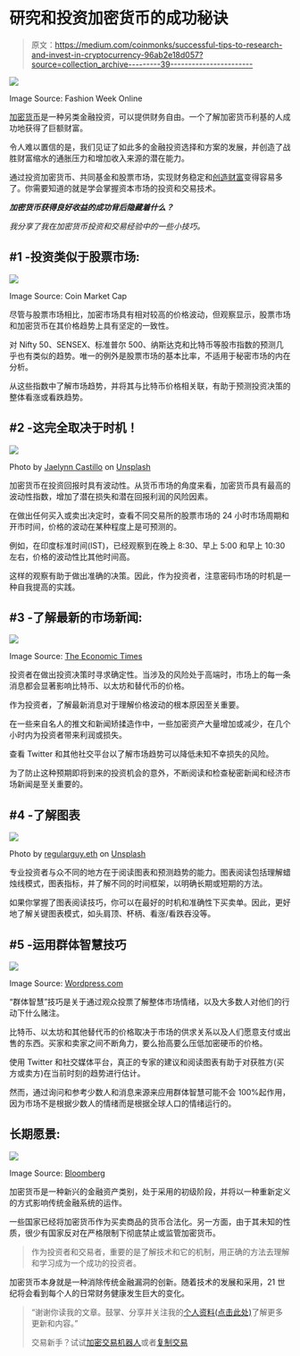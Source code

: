 # 研究和投资加密货币的成功秘诀

> 原文：<https://medium.com/coinmonks/successful-tips-to-research-and-invest-in-cryptocurrency-96ab2e18d057?source=collection_archive---------39----------------------->

![](img/9074e9b42f33ef2a6628e681ff6fc32a.png)

Image Source: Fashion Week Online

[加密货币](/coinmonks/simple-way-to-understand-cryptocurrency-by-day-to-day-examples-9f3bb62f7c9c)是一种另类金融投资，可以提供财务自由。一个了解加密货币利基的人成功地获得了巨额财富。

令人难以置信的是，我们见证了如此多的金融投资选择和方案的发展，并创造了战胜财富缩水的通胀压力和增加收入来源的潜在能力。

通过投资加密货币、共同基金和股票市场，实现财务稳定和[创造财富](/@barateprajwal25/the-reason-why-financial-planning-is-important-right-from-the-first-income-a7090afa3279)变得容易多了。你需要知道的就是学会掌握资本市场的投资和交易技术。

***加密货币获得良好收益的成功背后隐藏着什么？***

*我分享了我在加密货币投资和交易经验中的一些小技巧。*

## #1 -投资类似于股票市场:

![](img/9efc1707aafb01f6263de24f597a6430.png)

Image Source: Coin Market Cap

尽管与股票市场相比，加密市场具有相对较高的价格波动，但观察显示，股票市场和加密货币在其价格趋势上具有坚定的一致性。

对 Nifty 50、SENSEX、标准普尔 500、纳斯达克和比特币等股市指数的预测几乎也有类似的趋势。唯一的例外是股票市场的基本比率，不适用于秘密市场的内在分析。

从这些指数中了解市场趋势，并将其与比特币价格相关联，有助于预测投资决策的整体看涨或看跌趋势。

## #2 -这完全取决于时机！

![](img/25f4055d2b06c373d49979997eb11e85.png)

Photo by [Jaelynn Castillo](https://unsplash.com/@jaelynnalexis?utm_source=medium&utm_medium=referral) on [Unsplash](https://unsplash.com?utm_source=medium&utm_medium=referral)

加密货币在投资回报时具有波动性。从货币市场的角度来看，加密货币具有最高的波动性指数，增加了潜在损失和潜在回报利润的风险因素。

在做出任何买入或卖出决定时，查看不同交易所的股票市场的 24 小时市场周期和开市时间，价格的波动在某种程度上是可预测的。

例如，在印度标准时间(IST)，已经观察到在晚上 8:30、早上 5:00 和早上 10:30 左右，价格的波动性比其他时间高。

这样的观察有助于做出准确的决策。因此，作为投资者，注意密码市场的时机是一种自我提高的实践。

## #3 -了解最新的市场新闻:

![](img/ed9c00a9f2b7886bf0b6282b81335e7d.png)

Image Source: [The Economic Times](https://economictimes.indiatimes.com/printhome.cms)

投资者在做出投资决策时寻求确定性。当涉及的风险处于高端时，市场上的每一条消息都会显著影响比特币、以太坊和替代币的价格。

作为投资者，了解最新消息对于理解价格波动的根本原因至关重要。

在一些来自名人的推文和新闻矫揉造作中，一些加密资产大量增加或减少，在几个小时内为投资者带来利润或损失。

查看 Twitter 和其他社交平台以了解市场趋势可以降低未知不幸损失的风险。

为了防止这种预期即将到来的投资机会的意外，不断阅读和检查秘密新闻和经济市场新闻是至关重要的。

## #4 -了解图表

![](img/e87de81944fd1a51d727a423e24f2534.png)

Photo by [regularguy.eth](https://unsplash.com/@moneyphotos?utm_source=medium&utm_medium=referral) on [Unsplash](https://unsplash.com?utm_source=medium&utm_medium=referral)

专业投资者与众不同的地方在于阅读图表和预测趋势的能力。图表阅读包括理解蜡烛线模式，图表指标，并了解不同的时间框架，以明确长期或短期的方法。

如果你掌握了图表阅读技巧，你可以在最好的时机和准确性下买卖单。因此，更好地了解关键图表模式，如头肩顶、杯柄、看涨/看跌吞没等。

## #5 -运用群体智慧技巧

![](img/bb6d9aed6694f86c5869e6e44e667720.png)

Image Source: [Wordpress.com](https://norulesjustwords.wordpress.com/2015/03/31/crowdsourcing-and-co-creation-elements-applied-to-your-project/)

“群体智慧”技巧是关于通过观众投票了解整体市场情绪，以及大多数人对他们的行动下什么赌注。

比特币、以太坊和其他替代币的价格取决于市场的供求关系以及人们愿意支付或出售的东西。买家和卖家之间不断角力，要么抬高要么压低加密硬币的价格。

使用 Twitter 和社交媒体平台，真正的专家的建议和阅读图表有助于对获胜方(买方或卖方)在当前时刻的趋势进行估计。

然而，通过询问和参考少数人和消息来源来应用群体智慧可能不会 100%起作用，因为市场不是根据少数人的情绪而是根据全球人口的情绪运行的。

## 长期愿景:

![](img/7b565ee4287c0272c11146bd79452133.png)

Image Source: [Bloomberg](https://www.bloomberg.com/news/articles/2022-04-06/miami-gets-its-own-charging-bull-statue-for-crypto-week)

加密货币是一种新兴的金融资产类别，处于采用的初级阶段，并将以一种重新定义的方式影响传统金融系统的运作。

一些国家已经将加密货币作为买卖商品的货币合法化。另一方面，由于其未知的性质，很少有国家反对在严格限制下彻底禁止或监管加密货币。

> 作为投资者和交易者，重要的是了解技术和它的机制，用正确的方法去理解和学习成为一个成功的投资者。

加密货币本身就是一种消除传统金融漏洞的创新。随着技术的发展和采用，21 世纪将会看到每个人的日常财务健康发生巨大的变化。

> “谢谢你读我的文章。鼓掌、分享并关注我的[个人资料(点击此处)](/@barateprajwal25)了解更多更新和内容。”
> 
> 交易新手？试试[加密交易机器人](/coinmonks/crypto-trading-bot-c2ffce8acb2a)或者[复制交易](/coinmonks/top-10-crypto-copy-trading-platforms-for-beginners-d0c37c7d698c)